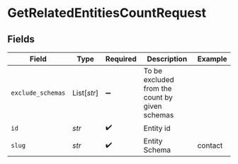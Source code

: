 # GetRelatedEntitiesCountRequest


## Fields

| Field                                          | Type                                           | Required                                       | Description                                    | Example                                        |
| ---------------------------------------------- | ---------------------------------------------- | ---------------------------------------------- | ---------------------------------------------- | ---------------------------------------------- |
| `exclude_schemas`                              | List[*str*]                                    | :heavy_minus_sign:                             | To be excluded from the count by given schemas |                                                |
| `id`                                           | *str*                                          | :heavy_check_mark:                             | Entity id                                      |                                                |
| `slug`                                         | *str*                                          | :heavy_check_mark:                             | Entity Schema                                  | contact                                        |